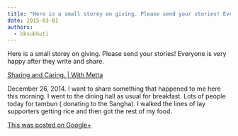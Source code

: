 ```yaml
---
title: "Here is a small storey on giving. Please send your stories! Everyone is very happy after they write ..."
date: 2015-03-01
authors: 
  - bksubhuti
---
```


Here is a small storey on giving. Please send your stories! Everyone is very happy after they write and share.﻿

[Sharing and Caring. | With Metta](http://withmetta.net/sharing-and-caring/)

December 26, 2014. I want to share something that happened to me here this morning. I went to the dining hall as usual for breakfast. Lots of people today for tambun ( donating to the Sangha). I walked the lines of lay supporters getting rice and then got the rest of my food.

[This was posted on Google+](https://plus.google.com/+BhikkhuSubhuti/posts/EeHoiCJmqjA)